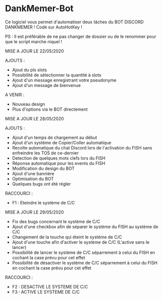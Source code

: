 # DankMemer-Bot

Ce logiciel vous permet d'automatiser deux tâches du BOT DISCORD DANKMEMER ! 
Codé sur AutoHotKey !



PS : Il est préférable de ne pas changer de dossier ou de le renommer pour que le script marche niquel ! 

MISE A JOUR LE 22/05/2020 

AJOUTS :

- Ajout du pls slots
- Possibilité de sélectionner la quantité à slots
- Ajout d'un message enregistrant votre pseudonyme
- Ajout d'un message de bienvenue

A VENIR :

- Nouveau design
- Plus d'options via le BOT directement

MISE A JOUR LE 28/05/2020

AJOUTS :

- Ajout d'un temps de chargement au début
- Ajout d'un système de Copier/Coller automatique
- Recolte automatique du chat Discord lors de l'activation du FISH sans enfreindre les TOS de ce-dernier
- Detection de quelques mots clefs lors du FISH
- Réponse automatique pour les events du FISH 
- Modification du design du BOT
- Ajout d'une bannière
- Optimisation du BOT
- Quelques bugs ont été régler 

RACCOURCI : 
- F1 : Eteindre le système de C/C

MISE A JOUR LE 29/05/2020

- Fix des bugs concernant le systéme de C/C
- Ajout d'une checkbox afin de séparer le système du FISH au système de C/C
- Changement de la touche qui éteint le système de C/C
- Ajout d'une touche afin d'activer le système de C/C (L'active sans le lancer)
- Possibilité de lancer le système de C/C séparrement à celui du FISH en cochant la case prévu pour cet effet 
- Possibilité de désactiver le système de C/C séparrement à celui du FISH en cochant la case prévu pour cet effet 

RACCOURCI : 
- F2 : DESACTIVE LE SYSTEME DE C/C
- F3 : ACTIVE LE SYSTEME DE C/C
